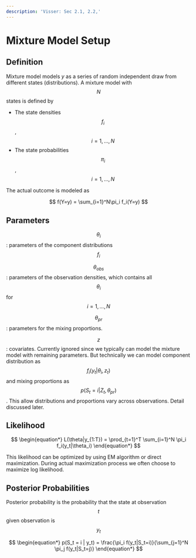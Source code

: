 ```yaml
---
description: 'Visser: Sec 2.1, 2.2,'
---
```


# Mixture Model Setup

## Definition

Mixture model models $y$ as a series of random independent draw from different states (distributions). A mixture model with $$N$$ states is defined by&#x20;

* The state densities $$f_i$$, $$i = 1,..., N$$
* The state probabilities $$\pi_i$$, $$i = 1,...,N$$&#x20;

The actual outcome is modeled as&#x20;

$$
f(Y=y) = \sum_{i=1}^N\pi_i f_i(Y=y)
$$

## Parameters&#x20;

$$\theta_i$$: parameters of the component distributions $$f_i$$

$$\theta_{obs}$$: parameters of the observation densities, which contains all $$\theta_i$$ for $$i=1,...,N$$

$$\theta_{pr}$$: parameters for the mixing proportions.&#x20;

$$z$$: covariates. Currently ignored since we typically can model the mixture model with remaining parameters. But technically we can model component distribution as $$f_i(y_t|\theta_i, z_t)$$ and mixing proportions as $$p(S_t = i|Z_t, \theta_{pr})$$. This allow distributions and proportions vary across observations. Detail discussed later.&#x20;

## Likelihood

$$
\begin{equation*}
L(\theta|y_{1:T}) = \prod_{t=1}^T \sum_{i=1}^N \pi_i f_i(y_t|\theta_i)
\end{equation*}
$$

This likelihood can be optimized by using EM algorithm or direct maximization. During actual maximization process we often choose to maximize log likelihood.&#x20;

## Posterior Probabilities&#x20;

Posterior probability is the probability that the state at observation $$t$$ given observation is $$y_t$$

$$
\begin{equation*}
p(S_t = i | y_t) = \frac{\pi_i f(y_t|S_t=i)}{\sum_{j=1}^N \pi_j f(y_t|S_t=j)}
\end{equation*}
$$
